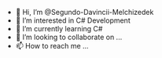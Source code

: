 - 👋 Hi, I’m @Segundo-Davincii-Melchizedek
- 👀 I’m interested in C# Development
- 🌱 I’m currently learning C#
- 💞️ I’m looking to collaborate on ...
- 📫 How to reach me ...

<!---
Segundo-Davincii-Melchizedek/Segundo-Davincii-Melchizedek is a ✨ special ✨ repository because its `README.md` (this file) appears on your GitHub profile.
You can click the Preview link to take a look at your changes.
--->
